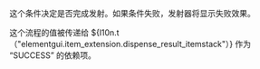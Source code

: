 这个条件决定是否完成发射。如果条件失败，发射器将显示失败效果。

这个流程的值被传递给 ${l10n.t（"elementgui.item_extension.dispense_result_itemstack"）} 作为 “SUCCESS” 的依赖项。